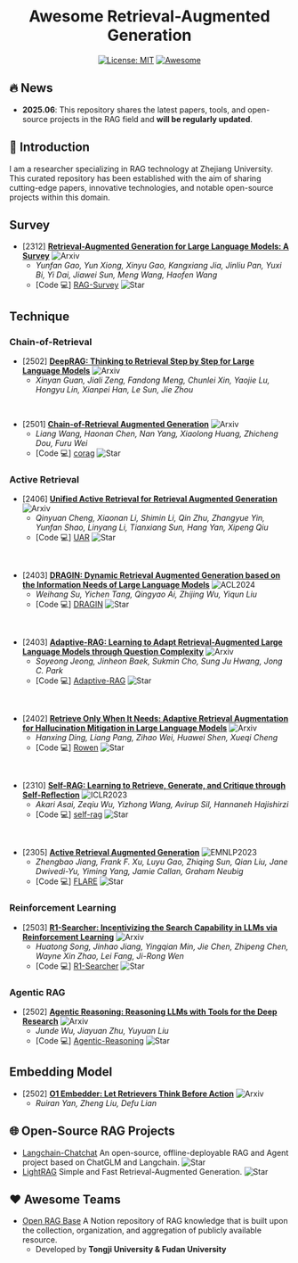 <div align="center">

# Awesome Retrieval-Augmented Generation

[![License: MIT](https://img.shields.io/badge/License-MIT-purple.svg)](LICENSE)
[![Awesome](https://awesome.re/badge.svg)](https://awesome.re)

</div>

## 🔥 News
- **2025.06**: This repository shares the latest papers, tools, and open-source projects in the RAG field and **will be regularly updated**.

## 🌟 Introduction
I am a researcher specializing in RAG technology at Zhejiang University. This curated repository has been established with the aim of sharing cutting-edge papers, innovative technologies, and notable open-source projects within this domain. 

## Survey
- [2312] **[Retrieval-Augmented Generation for Large Language Models: A Survey](https://arxiv.org/pdf/2312.10997)** ![Arxiv](https://img.shields.io/badge/Arxiv-Paper-red)
  - *Yunfan Gao, Yun Xiong, Xinyu Gao, Kangxiang Jia, Jinliu Pan, Yuxi Bi, Yi Dai, Jiawei Sun, Meng Wang, Haofen Wang*
  - [Code 💻] [RAG-Survey](https://github.com/Tongji-KGLLM/RAG-Survey) ![Star](https://img.shields.io/github/stars/Tongji-KGLLM/RAG-Survey.svg?style=social&label=Star)

## Technique
### Chain-of-Retrieval
- [2502] **[DeepRAG: Thinking to Retrieval Step by Step for Large Language Models](https://arxiv.org/pdf/2502.01142)** ![Arxiv](https://img.shields.io/badge/Arxiv-Paper-red)
  - *Xinyan Guan, Jiali Zeng, Fandong Meng, Chunlei Xin, Yaojie Lu, Hongyu Lin, Xianpei Han, Le Sun, Jie Zhou*

<br/>

- [2501] **[Chain-of-Retrieval Augmented Generation](https://arxiv.org/pdf/2501.14342)** ![Arxiv](https://img.shields.io/badge/Arxiv-Paper-red)
  - *Liang Wang, Haonan Chen, Nan Yang, Xiaolong Huang, Zhicheng Dou, Furu Wei*
  - [Code 💻] [corag](https://github.com/microsoft/LMOps/tree/main/corag) ![Star](https://img.shields.io/github/stars/microsoft/LMOps.svg?style=social&label=Star)

### Active Retrieval
- [2406] **[Unified Active Retrieval for Retrieval Augmented Generation](https://arxiv.org/pdf/2406.12534)** ![Arxiv](https://img.shields.io/badge/Arxiv-Paper-red)
  - *Qinyuan Cheng, Xiaonan Li, Shimin Li, Qin Zhu, Zhangyue Yin, Yunfan Shao, Linyang Li, Tianxiang Sun, Hang Yan, Xipeng Qiu*
  - [Code 💻] [UAR](https://github.com/xiami2019/UAR) ![Star](https://img.shields.io/github/stars/xiami2019/UAR.svg?style=social&label=Star)

<br/>

- [2403] **[DRAGIN: Dynamic Retrieval Augmented Generation based on the Information Needs of Large Language Models](https://arxiv.org/pdf/2403.10081)** ![ACL2024](https://img.shields.io/badge/ACL-2024-blue)
  - *Weihang Su, Yichen Tang, Qingyao Ai, Zhijing Wu, Yiqun Liu*
  - [Code 💻] [DRAGIN](https://github.com/oneal2000/DRAGIN) ![Star](https://img.shields.io/github/stars/oneal2000/DRAGIN.svg?style=social&label=Star)

<br/>

- [2403] **[Adaptive-RAG: Learning to Adapt Retrieval-Augmented Large Language Models through Question Complexity](https://arxiv.org/pdf/2403.14403)** ![Arxiv](https://img.shields.io/badge/Arxiv-Paper-red)
  - *Soyeong Jeong, Jinheon Baek, Sukmin Cho, Sung Ju Hwang, Jong C. Park*
  - [Code 💻] [Adaptive-RAG](https://github.com/starsuzi/Adaptive-RAG) ![Star](https://img.shields.io/github/stars/starsuzi/Adaptive-RAG.svg?style=social&label=Star)

<br/>

- [2402] **[Retrieve Only When It Needs: Adaptive Retrieval Augmentation for Hallucination Mitigation in Large Language Models](https://arxiv.org/pdf/2402.10612)** ![Arxiv](https://img.shields.io/badge/Arxiv-Paper-red)
  - *Hanxing Ding, Liang Pang, Zihao Wei, Huawei Shen, Xueqi Cheng*
  - [Code 💻] [Rowen](https://github.com/dhx20150812/Rowen) ![Star](https://img.shields.io/github/stars/dhx20150812/Rowen.svg?style=social&label=Star)

<br/>

- [2310] **[Self-RAG: Learning to Retrieve, Generate, and Critique through Self-Reflection](https://arxiv.org/pdf/2310.11511)** ![ICLR2023](https://img.shields.io/badge/ICLR-2023-blue)
  - *Akari Asai, Zeqiu Wu, Yizhong Wang, Avirup Sil, Hannaneh Hajishirzi*
  - [Code 💻] [self-rag](https://github.com/AkariAsai/self-rag) ![Star](https://img.shields.io/github/stars/AkariAsai/self-rag.svg?style=social&label=Star)
  
<br/>

- [2305] **[Active Retrieval Augmented Generation](https://arxiv.org/pdf/2305.06983)** ![EMNLP2023](https://img.shields.io/badge/EMNLP-2023-blue)
  - *Zhengbao Jiang, Frank F. Xu, Luyu Gao, Zhiqing Sun, Qian Liu, Jane Dwivedi-Yu, Yiming Yang, Jamie Callan, Graham Neubig*
  - [Code 💻] [FLARE](https://github.com/jzbjyb/FLARE) ![Star](https://img.shields.io/github/stars/jzbjyb/FLARE.svg?style=social&label=Star)

### Reinforcement Learning
- [2503] **[R1-Searcher: Incentivizing the Search Capability in LLMs via Reinforcement Learning](https://arxiv.org/pdf/2503.05592)** ![Arxiv](https://img.shields.io/badge/Arxiv-Paper-red)
  - *Huatong Song, Jinhao Jiang, Yingqian Min, Jie Chen, Zhipeng Chen, Wayne Xin Zhao, Lei Fang, Ji-Rong Wen*
  - [Code 💻] [R1-Searcher](https://github.com/RUCAIBox/R1-Searcher) ![Star](https://img.shields.io/github/stars/RUCAIBox/R1-Searcher.svg?style=social&label=Star) 

### Agentic RAG
- [2502] **[Agentic Reasoning: Reasoning LLMs with Tools for the Deep Research](https://arxiv.org/pdf/2502.04644)** ![Arxiv](https://img.shields.io/badge/Arxiv-Paper-red)
  - *Junde Wu, Jiayuan Zhu, Yuyuan Liu*
  - [Code 💻] [Agentic-Reasoning](https://github.com/theworldofagents/Agentic-Reasoning) ![Star](https://img.shields.io/github/stars/theworldofagents/Agentic-Reasoning.svg?style=social&label=Star)

## Embedding Model
- [2502] **[O1 Embedder: Let Retrievers Think Before Action](https://arxiv.org/pdf/2502.07555)** ![Arxiv](https://img.shields.io/badge/Arxiv-Paper-red)
  - *Ruiran Yan, Zheng Liu, Defu Lian*

## 🌐 Open-Source RAG Projects
- [Langchain-Chatchat](https://github.com/chatchat-space/Langchain-Chatchat) An open-source, offline-deployable RAG and Agent project based on ChatGLM and Langchain. ![Star](https://img.shields.io/github/stars/chatchat-space/Langchain-Chatchat.svg?style=social&label=Star)
- [LightRAG](https://github.com/HKUDS/LightRAG) Simple and Fast Retrieval-Augmented Generation. ![Star](https://img.shields.io/github/stars/HKUDS/LightRAG.svg?style=social&label=Star)

## ❤️ Awesome Teams
- [Open RAG Base](https://openrag.notion.site/open-rag-base) A Notion repository of RAG knowledge that is built upon the collection, organization, and aggregation of publicly available resource. 
  - Developed by **Tongji University & Fudan University**